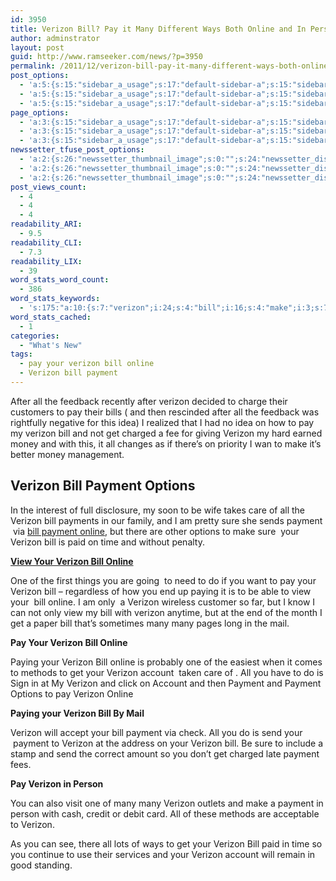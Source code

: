 ```yaml
---
id: 3950
title: Verizon Bill? Pay it Many Different Ways Both Online and In Person
author: adminstrator
layout: post
guid: http://www.ramseeker.com/news/?p=3950
permalink: /2011/12/verizon-bill-pay-it-many-different-ways-both-online-and-in-person/
post_options:
  - 'a:5:{s:15:"sidebar_a_usage";s:17:"default-sidebar-a";s:15:"sidebar_b_usage";s:17:"default-sidebar-b";s:9:"hwa_usage";s:17:"default-headerbar";s:8:"ad_above";s:0:"";s:8:"ad_below";s:0:"";}'
  - 'a:5:{s:15:"sidebar_a_usage";s:17:"default-sidebar-a";s:15:"sidebar_b_usage";s:17:"default-sidebar-b";s:9:"hwa_usage";s:17:"default-headerbar";s:8:"ad_above";s:0:"";s:8:"ad_below";s:0:"";}'
  - 'a:5:{s:15:"sidebar_a_usage";s:17:"default-sidebar-a";s:15:"sidebar_b_usage";s:17:"default-sidebar-b";s:9:"hwa_usage";s:17:"default-headerbar";s:8:"ad_above";s:0:"";s:8:"ad_below";s:0:"";}'
page_options:
  - 'a:3:{s:15:"sidebar_a_usage";s:17:"default-sidebar-a";s:15:"sidebar_b_usage";s:17:"default-sidebar-b";s:9:"hwa_usage";s:17:"default-headerbar";}'
  - 'a:3:{s:15:"sidebar_a_usage";s:17:"default-sidebar-a";s:15:"sidebar_b_usage";s:17:"default-sidebar-b";s:9:"hwa_usage";s:17:"default-headerbar";}'
  - 'a:3:{s:15:"sidebar_a_usage";s:17:"default-sidebar-a";s:15:"sidebar_b_usage";s:17:"default-sidebar-b";s:9:"hwa_usage";s:17:"default-headerbar";}'
newssetter_tfuse_post_options:
  - 'a:2:{s:26:"newssetter_thumbnail_image";s:0:"";s:24:"newssetter_disable_image";s:4:"true";}'
  - 'a:2:{s:26:"newssetter_thumbnail_image";s:0:"";s:24:"newssetter_disable_image";s:4:"true";}'
  - 'a:2:{s:26:"newssetter_thumbnail_image";s:0:"";s:24:"newssetter_disable_image";s:4:"true";}'
post_views_count:
  - 4
  - 4
  - 4
readability_ARI:
  - 9.5
readability_CLI:
  - 7.3
readability_LIX:
  - 39
word_stats_word_count:
  - 386
word_stats_keywords:
  - 's:175:"a:10:{s:7:"verizon";i:24;s:4:"bill";i:16;s:4:"make";i:3;s:7:"payment";i:9;s:7:"options";i:3;s:4:"sure";i:3;s:6:"online";i:6;s:4:"view";i:3;s:6:"paying";i:3;s:7:"account";i:3;}";'
word_stats_cached:
  - 1
categories:
  - "What's New"
tags:
  - pay your verizon bill online
  - Verizon bill payment
---
```

After all the feedback recently after verizon decided to charge their customers to pay their bills ( and then rescinded after all the feedback was rightfully negative for this idea) I realized that I had no idea on how to pay my verizon bill and not get charged a fee for giving Verizon my hard earned money and with this, it all changes as if there&#8217;s on priority I wan to make it&#8217;s better money management.

## Verizon Bill Payment Options

In the interest of full disclosure, my soon to be wife takes care of all the Verizon bill payments in our family, and I am pretty sure she sends payment  via [bill payment online][1], but there are other options to make sure  your Verizon bill is paid on time and without penalty.

[**View Your Verizon Bill Online**][2]

One of the first things you are going  to need to do if you want to pay your Verizon bill &#8211; regardless of how you end up paying it is to be able to view your  bill online. I am only  a Verizon wireless customer so far, but I know I can not only view my bill with verizon anytime, but at the end of the month I get a paper bill that&#8217;s sometimes many many pages long in the mail.

**Pay Your Verizon Bill Online**

Paying your Verizon Bill online is probably one of the easiest when it comes to methods to get your Verizon account  taken care of . All you have to do is Sign in at My Verizon and click on Account and then Payment and Payment Options to pay Verizon Online

**Paying your Verizon Bill By Mail**

Verizon will accept your bill payment via check. All you do is send your  payment to Verizon at the address on your Verizon bill. Be sure to include a stamp and send the correct amount so you don&#8217;t get charged late payment fees.

**Pay Verizon in Person**

You can also visit one of many many Verizon outlets and make a payment in person with cash, credit or debit card. All of these methods are acceptable to Verizon.

As you can see, there all lots of ways to get your Verizon Bill paid in time so you continue to use their services and your Verizon account will remain in good standing.

&nbsp;

&nbsp;

&nbsp;

&nbsp;

&nbsp;

&nbsp;

 [1]: http://myverizon.com/billpay
 [2]: http://myverizon.com/billview